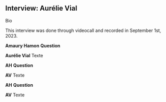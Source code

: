 ## Interview: Aurélie Vial

Bio

This interview was done through videocall and recorded in September 1st, 2023.

**Amaury Hamon** **Question**

**Aurélie Vial** Texte 

**AH** **Question**

**AV** Texte

**AH** **Question**

**AV** Texte